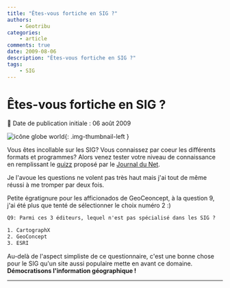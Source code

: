 ```yaml
---
title: "Êtes-vous fortiche en SIG ?"
authors:
    - Geotribu
categories:
    - article
comments: true
date: 2009-08-06
description: "Êtes-vous fortiche en SIG ?"
tags:
    - SIG
---
```


# Êtes-vous fortiche en SIG ?

:calendar: Date de publication initiale : 06 août 2009

![icône globe world](https://cdn.geotribu.fr/img/internal/icons-rdp-news/world.png "icône globe générique"){: .img-thumbnail-left }

Vous êtes incollable sur les SIG? Vous connaissez par coeur les différents formats et programmes? Alors venez tester votre niveau de connaissance en remplissant le [quizz](http://www.journaldunet.com/solutions/questionnaire/fiche/10343/d/f/1/) proposé par le [Journal du Net](http://www.journaldunet.com/).

Je l'avoue les questions ne volent pas très haut mais j'ai tout de même réussi à me tromper par deux fois.

Petite égratignure pour les afficionados de GeoCeoncept, à la question 9, j'ai été plus que tenté de sélectionner le choix numéro 2 :)

```txt
Q9: Parmi ces 3 éditeurs, lequel n'est pas spécialisé dans les SIG ?

1. CartographX  
2. GeoConcept  
3. ESRI
```

Au-delà de l'aspect simpliste de ce questionnaire, c'est une bonne chose pour le SIG qu'un site aussi populaire mette en avant ce domaine. **Démocratisons l'information géographique !**

----

<!-- geotribu:authors-block -->
